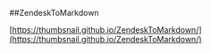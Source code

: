 ##ZendeskToMarkdown

[https://thumbsnail.github.io/ZendeskToMarkdown/](https://thumbsnail.github.io/ZendeskToMarkdown/)